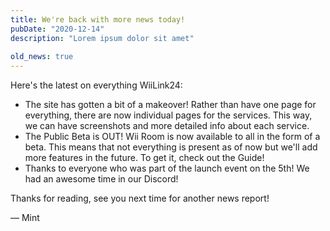 ```yaml
---
title: We're back with more news today!
pubDate: "2020-12-14"
description: "Lorem ipsum dolor sit amet"
 
old_news: true
---
```


Here's the latest on everything WiiLink24:

- The site has gotten a bit of a makeover! Rather than have one page for everything, there are now individual pages for the services. This way, we can have screenshots and more detailed info about each service.
- The Public Beta is OUT! Wii Room is now available to all in the form of a beta. This means that not everything is present as of now but we'll add more features in the future. To get it, check out the Guide!
- Thanks to everyone who was part of the launch event on the 5th! We had an awesome time in our Discord!

Thanks for reading, see you next time for another news report!

&mdash; Mint
